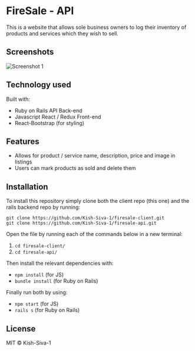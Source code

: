 # FireSale - API

This is a website that allows sole business owners to log their inventory of products and services which they wish to sell. 

## Screenshots

![Screenshot 1](https://drive.google.com/file/d/1TTyabuOlM9LHg-FPNPUaMamGj5SNn_0Y/view?usp=sharing)

## Technology used

Built with: 
* Ruby on Rails API Back-end
* Javascript React / Redux Front-end
* React-Bootstrap (for styling) 

## Features

* Allows for product / service name, description, price and image in listings
* Users can mark products as sold and delete them       

## Installation

To install this repository simply clone both the client repo (this one) and the rails backend repo by running: 

```
git clone https://github.com/Kish-Siva-1/firesale-client.git
git clone https://github.com/Kish-Siva-1/firesale-api.git
```

Open the file by running each of the commands below in a new terminal: 

1. `cd firesale-client/`
2. `cd firesale-api/`

Then install the relevant dependencies with:  

* `npm install` (for JS)
* `bundle install` (for Ruby on Rails)

Finally run both by using: 

* `npm start` (for JS)
* `rails s` (for Ruby on Rails)

## License

MIT © Kish-Siva-1 
